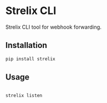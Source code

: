 # Strelix CLI

Strelix CLI tool for webhook forwarding.

## Installation
```bash
pip install strelix
```


## Usage

```bash

strelix listen 

```